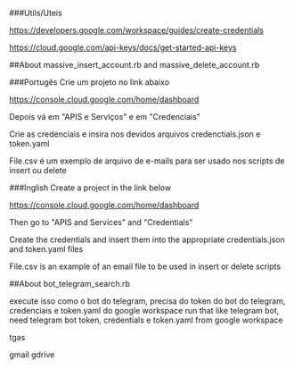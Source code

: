 ###Utils/Uteis

https://developers.google.com/workspace/guides/create-credentials

https://cloud.google.com/api-keys/docs/get-started-api-keys

##About massive_insert_account.rb and massive_delete_account.rb

###Portugês
Crie um projeto no link abaixo

https://console.cloud.google.com/home/dashboard

Depois vá em "APIS e Serviços" e em "Credenciais"

Crie as credenciais e insira nos devidos arquivos credenctials.json e token.yaml

File.csv é um exemplo de arquivo de e-mails para ser usado nos scripts de insert ou delete

###Inglish
Create a project in the link below

https://console.cloud.google.com/home/dashboard

Then go to "APIS and Services" and "Credentials"

Create the credentials and insert them into the appropriate credentials.json and token.yaml files

File.csv is an example of an email file to be used in insert or delete scripts

##About bot_telegram_search.rb

execute isso como o bot do telegram, precisa do token do bot do telegram, credenciais e token.yaml do google workspace
run that like telegram bot, need telegram bot token, credentials e token.yaml from google workspace


tgas

gmail gdrive 
